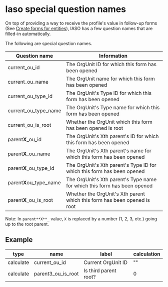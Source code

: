 # Iaso special question names

On top of providing a way to receive the profile's value in follow-up forms (See [Create forms for entities](../create_forms_for_entities/create_forms_for_entities.en.md#follow-up-forms)), 
IASO has a few question names that are filled-in automatically.

The following are special question names.

| Question name           | Information                                                              |
|-------------------------|--------------------------------------------------------------------------|
| current_ou_id           | The OrgUnit ID for which this form has been opened                       |
| current_ou_name         | The OrgUnit name for which this form has been opened                     |
| current_ou_type_id      | The OrgUnit's Type ID for which this form has been opened                |
| current_ou_type_name    | The OrgUnit's Type name for which this form has been opened              |
| current_ou_is_root      | Whether the OrgUnit which this form has been opened is root              |
| parent**X**_ou_id       | The OrgUnit's Xth parent's ID for which this form has been opened        |
| parent**X**_ou_name     | The OrgUnit's Xth parent's name for which this form has been opened      |
| parent**X**_ou_type_id  | The OrgUnit's Xth parent's Type ID for which this form has been opened   |
| parent**X**ou_type_name | The OrgUnit's Xth parent's Type name for which this form has been opened |
| parent**X**_ou_is_root  | Whether the OrgUnit's Xth parent which this form has been opened is root |

Note: In `parent**X**_` value, `X` is replaced by a number (1, 2, 3, etc.) going up to the root parent.

## Example

| type              | name               | label                 | calculation |
|-------------------|--------------------|-----------------------|-------------|
| calculate         | current_ou_id      | Current OrgUnit ID    | ""          |
| calculate         | parent3_ou_is_root | Is third parent root? | 0           |